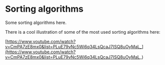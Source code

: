 # Sorting algorithms
Some sorting algorithms here.

There is a cool illustration of some of the most used sorting algorithms here:

[https://www.youtube.com/watch?v=CmPA7zE8mx0&list=PLuE79vNc5Wi6q34LsQcaJ7ISQ8uOyMaL_](https://www.youtube.com/watch?v=CmPA7zE8mx0&list=PLuE79vNc5Wi6q34LsQcaJ7ISQ8uOyMaL_)
